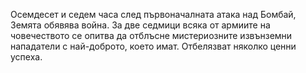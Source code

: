 Осемдесет и седем часа след първоначалната атака над Бомбай, Земята
обявява война. За две седмици всяка от армиите на човечеството се опитва
да отблъсне мистериозните извънземни нападатели с най-доброто, което
имат. Отбелязват няколко ценни успеха.